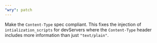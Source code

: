 ```yaml
---
"wry": patch
---
```


Make the `Content-Type` spec compliant. This fixes the injection of `intialization_scripts` for devServers where the `Content-Type` header includes more information than just `"text/plain"`.
